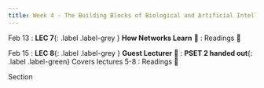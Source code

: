 ```yaml
---
title: Week 4 - The Building Blocks of Biological and Artificial Intelligence (Cont'd)
---
```


Feb 13
: **LEC 7**{: .label .label-grey } **How Networks Learn** 🎥
: Readings 📖

<!--
: *Deep Learning Book - Intro
: *Blog Post - Data Annotation
-->

Feb 15
:  **LEC 8**{: .label .label-grey } **Guest Lecturer** 🎥
:  **PSET 2 handed out**{: .label .label-green} Covers lectures 5-8
: Readings 📖

Section
